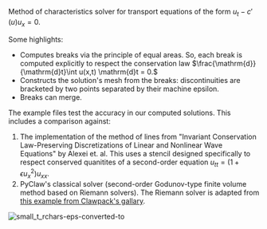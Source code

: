 Method of characteristics solver for transport equations of the form $u_t - c'(u)u_x = 0$.

Some highlights:
- Computes breaks via the principle of equal areas. So, each break is computed explicitly to respect the conservation law $\frac{\mathrm{d}}{\mathrm{d}t}\int u(x,t) \mathrm{d}t = 0.$
- Constructs the solution's mesh from the breaks: discontinuities are bracketed by two points separated by their machine epsilon.
- Breaks can merge.

The example files test the accuracy in our computed solutions. This includes a comparison against:
1. The implementation of the method of lines from "Invariant Conservation Law-Preserving Discretizations of Linear and Nonlinear Wave Equations" by Alexei et. al. This uses a stencil designed specifically to respect conserved quanitites of a second-order equation $u_{tt}=(1+\epsilon u_x^2)u_{xx}.$
2. PyClaw's classical solver (second-order Godunov-type finite volume method based on Riemann solvers). The Riemann solver is adapted from [this example from Clawpack's gallary](https://www.clawpack.org/gallery/pyclaw/gallery/stegoton.html).

![small_t_rchars-eps-converted-to](https://github.com/user-attachments/assets/b49fe44a-d822-4b41-9130-b0b0b842db1f)
